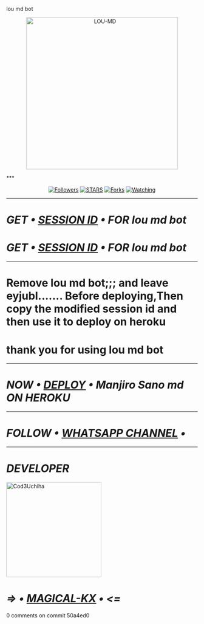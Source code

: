 lou md bot
<p align="center">
  <a href="https://github.com/MAGICAL-KX">
    <img alt="LOU-MD" height="400" src="https://telegra.ph/file/2645fb9536dad7eda6aee.jpg">
  </a>
</p>
***
<p align="center">
<a href="https://github.com/MAGICAL-KX?tab=followers"><img title="Followers" src="https://img.shields.io/github/followers/Cod3Uchiha?label=Followers&style=social"></a>
<a href="https://github.com/MAGICAL-KX/lou-md-bot/stargazers/"><img title="STARS" src="https://img.shields.io/github/stars/Cod3Uchiha/Manjiro-Sano-md?&style=social"></a>
<a href="https://github.com/MAGICAL-KX/lou-mdbot/network/members"><img title="Forks" src="https://img.shields.io/github/forks/Cod3Uchiha/Manjiro-Sano-md?style=social"></a>
<a href="https://github.com/MAGICAL-KX/lou-md-bot/watchers"><img title="Watching" src="https://img.shields.io/github/watchers/Cod3Uchiha/Manjiro-Sano-md?label=Watching&style=social"></a>

***

# *_GET • [SESSION ID](https://manjiro-sano-app.onrender.com) • FOR lou md bot_*
# *_GET • [SESSION ID](https://cod3session-00187e8a3f27.herokuapp.com/) • FOR lou md bot_*

***

# Remove lou md bot;;; and leave eyjubl....... Before deploying,Then copy the modified session id and then use it to deploy on heroku

# thank you for using lou md bot

***
# *_NOW • [DEPLOY](https://dashboard.heroku.com/new?button-url=https://github.com/MAGICAL-KX/lou-md-bot&template=https://github.com/MAGICAL-KX/lou-md-bot) • Manjiro Sano md ON HEROKU_*
***
# *_FOLLOW • [WHATSAPP CHANNEL](https://whatsapp.com/channel/) •_*
***
# *_DEVELOPER_*
<a href="https://github.com/MAGICAL-KX"><img src="https://telegra.ph/file/7d1d362a15f946d427db1.jpg" width="250" height="250" alt="Cod3Uchiha"/></a>
# _=> • [MAGICAL-KX](https://github.com/MAGICAL-KX) • <=_

0 comments on commit 50a4ed0
